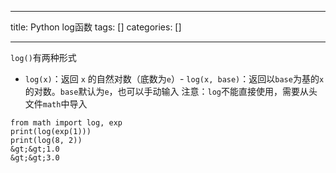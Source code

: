 
--- 
title:  Python log函数 
tags: []
categories: [] 

---
`log()`有两种形式
- `log(x)`：返回 `x` 的自然对数（底数为`e`）- `log(x, base)`：返回以`base`为基的`x`的对数。`base`默认为`e`，也可以手动输入
注意：`log`不能直接使用，需要从头文件`math`中导入

```
from math import log, exp
print(log(exp(1)))
print(log(8, 2))
&gt;&gt;1.0
&gt;&gt;3.0

```
